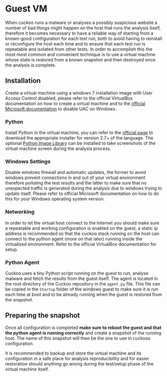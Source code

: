 
# Guest VM

When cuckoo runs a malware or analyses a possibly suspicious website a number of bad things might happen on the host
that runs the analysis itself, therefore it becomes necessary to have a reliable way of starting from a known-good
configuration for each test run, both to avoid having to reinstall or reconfigure the host each time and to ensure that
each test run is repeatable and isolated from other tests. In order to accomplish this the most most common and convenient
technique is to use a virtual machine whose state is restored from a known snapshot and then destroyed once the analysis is
complete.

## Installation

Create a virtual machine using a windows 7 installation image with User Access Control disabled, please refer to the official
VirtualBox documentation on how to create a virtual machine and to the [official Microsoft documentation](https://support.microsoft.com/en-us/help/975787/guided-help-adjust-user-account-control-settings-in-windows-7-and-windows-8)
to disable UAC on Windows.

### Python

Install Python in the virtual machine, you can refer to the [official page](https://www.python.org/getit/) to download the appropriate
installer for version 2.7+ of the language. The optional [Python Image Library](http://www.pythonware.com/products/pil/) can be installed
to take screenshots of the virtual machine screen during the analysis process.

### Windows Settings

Disable windows firewall and automatic updates, the former to avoid windows prevent connections in and out of your virtual environment
therefore polluting the test results and the latter to make sure that no unexpected traffic is generated during the analysis due to
windows trying to update itself. Please refer to official Microsoft documentation on how to do this for your Windows operating system version.

### Networking

In order to let the virtual host connect to the Internet you should make sure a repeatable and working configuration is enabled on the guest,
a static ip address is recommended so that the cuckoo stack running on the host can connect to the python agent (more on that later) running
inside the virtualized environment. Refer to the official VirtualBox documentation for setup.

### Python Agent

Cuckoo uses a tiny Python script running on the guest to run, analyse malware and fetch the results from the guest itself. The agent is located in the
root directory of the Cuckoo repository in the `agent.py` file. This file can be copied in the `Startup` folder of the windows guest to make sure it
is run each time at boot and to be already running when the guest is restored from the snapshot.

## Preparing the snapshot

Once all configuration is completed **make sure to reboot the guest and that the python agent is running correctly** and create a snapshot of the
running host. The name of this snapshot will then be the one to use in cuckoos configuration.

It is recommended to backup and store the virtual machine and its configuration in a safe place for analysis reproducibility and for easier restoration
should anything go wrong during the test/setup phase of the virtual machine itself.
